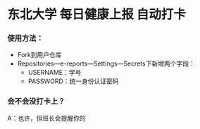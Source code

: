 # 东北大学 每日健康上报 自动打卡
### 使用方法：
+ Fork到用户仓库
+ Repositories—e-reports—Settings—Secrets下新增两个字段：
  + USERNAME：学号
  + PASSWORD：统一身份认证密码
### 会不会没打卡上？
A：也许，但班长会提醒你的
